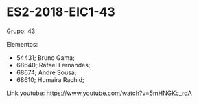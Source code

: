 # ES2-2018-EIC1-43

Grupo: 43

Elementos:

- 54431; Bruno Gama;
- 68640; Rafael Fernandes;
- 68674; André Sousa;
- 68610; Humaira Rachid;

Link youtube: https://www.youtube.com/watch?v=5mHNGKc_rdA
